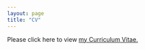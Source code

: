 ```yaml
---
layout: page
title: "CV"
---
```


Please click here to view <a href="https://drive.google.com/file/d/1fZBMcReOz-iuRB6o0t1AygbzkzXHbiR-/view?usp=sharing" target="_blank">my Curriculum Vitae.</a>